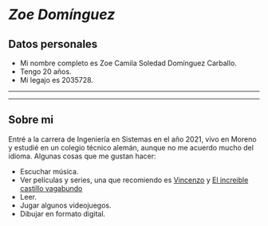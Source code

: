 # ***Zoe Domínguez***

## Datos personales

- Mi nombre completo es Zoe Camila Soledad Domínguez Carballo.
- Tengo 20 años.
- Mi legajo es 2035728.
___

___
## Sobre mi

Entré a la carrera de Ingeniería en Sistemas en el año 2021, vivo en Moreno y estudié en un colegio técnico alemán, aunque no me acuerdo mucho del idioma. 
Algunas cosas que me gustan hacer:
- Escuchar música.
- Ver películas y series, una que recomiendo es [Vincenzo](https://www.netflix.com/watch/81406626?trackId=255824129) y [El increible castillo vagabundo](https://www.netflix.com/watch/70028883?trackId=255824129&tctx=0%2C0%2CNAPA%40%40%7Cbe8b860d-0529-4ec5-a9c7-71125d1cfc99-355840675_titles%2F1%2F%2Fgibli%2F0%2F0%2CNAPA%40%40%7Cbe8b860d-0529-4ec5-a9c7-71125d1cfc99-355840675_titles%2F1%2F%2Fgibli%2F0%2F0%2Cunknown%2C%2Cbe8b860d-0529-4ec5-a9c7-71125d1cfc99-355840675%7C2%2CtitlesResults)
- Leer.
- Jugar algunos videojuegos.
- Dibujar en formato digital.
